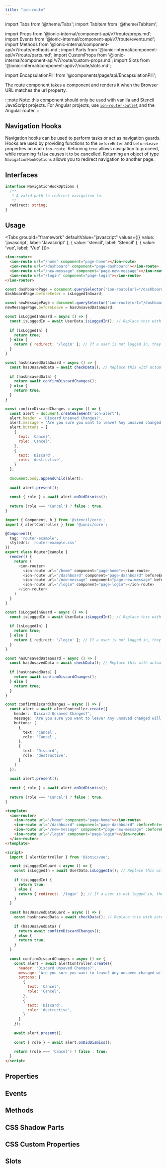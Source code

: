 ```yaml
---
title: "ion-route"
---
```

import Tabs from '@theme/Tabs';
import TabItem from '@theme/TabItem';

import Props from '@ionic-internal/component-api/v7/route/props.md';
import Events from '@ionic-internal/component-api/v7/route/events.md';
import Methods from '@ionic-internal/component-api/v7/route/methods.md';
import Parts from '@ionic-internal/component-api/v7/route/parts.md';
import CustomProps from '@ionic-internal/component-api/v7/route/custom-props.md';
import Slots from '@ionic-internal/component-api/v7/route/slots.md';

<head>
  <title>ion-route: API Route Component for Ionic Framework Apps</title>
  <meta name="description" content="The ion-route component takes a component and renders it when the Browser URL matches the URL property. Learn more about the API route component for Ionic Apps." />
</head>

import EncapsulationPill from '@components/page/api/EncapsulationPill';


The route component takes a component and renders it when the Browser URL matches the url property.

:::note
 Note: this component should only be used with vanilla and Stencil JavaScript projects. For Angular projects, use [`ion-router-outlet`](router-outlet.md) and the Angular router.
:::


## Navigation Hooks

Navigation hooks can be used to perform tasks or act as navigation guards. Hooks are used by providing functions to the `beforeEnter` and `beforeLeave` properties on each `ion-route`. Returning `true` allows navigation to proceed, while returning `false` causes it to be cancelled. Returning an object of type `NavigationHookOptions` allows you to redirect navigation to another page.

## Interfaces

```typescript
interface NavigationHookOptions {
  /**
   * A valid path to redirect navigation to.
   */
  redirect: string;
}
```




## Usage

<Tabs groupId="framework" defaultValue="javascript" values={[{ value: 'javascript', label: 'Javascript' }, { value: 'stencil', label: 'Stencil' }, { value: 'vue', label: 'Vue' }]}>

<TabItem value="javascript">

```html
<ion-router>
  <ion-route url="/home" component="page-home"></ion-route>
  <ion-route url="/dashboard" component="page-dashboard"></ion-route>
  <ion-route url="/new-message" component="page-new-message"></ion-route>
  <ion-route url="/login" component="page-login"></ion-route>
</ion-router>
```

```javascript
const dashboardPage = document.querySelector('ion-route[url="/dashboard"]');
dashboardPage.beforeEnter = isLoggedInGuard;

const newMessagePage = document.querySelector('ion-route[url="/dashboard"]');
newMessagePage.beforeLeave = hasUnsavedDataGuard;

const isLoggedInGuard = async () => {
  const isLoggedIn = await UserData.isLoggedIn(); // Replace this with actual login validation
  
  if (isLoggedIn) {
    return true;
  } else {
    return { redirect: '/login' }; // If a user is not logged in, they will be redirected to the /login page
  }
}

const hasUnsavedDataGuard = async () => {
  const hasUnsavedData = await checkData(); // Replace this with actual validation
  
  if (hasUnsavedData) {
    return await confirmDiscardChanges();
  } else {
    return true;
  }
}

const confirmDiscardChanges = async () => {
  const alert = document.createElement('ion-alert');
  alert.header = 'Discard Unsaved Changes?';
  alert.message = 'Are you sure you want to leave? Any unsaved changed will be lost.';
  alert.buttons = [
    {
      text: 'Cancel',
      role: 'Cancel',
    },
    {
      text: 'Discard',
      role: 'destructive',
    }
  ];
  
  document.body.appendChild(alert);
  
  await alert.present();
  
  const { role } = await alert.onDidDismiss();
  
  return (role === 'Cancel') ? false : true;
}
```


</TabItem>


<TabItem value="stencil">

```typescript
import { Component, h } from '@stencil/core';
import { alertController } from '@ionic/core';

@Component({
  tag: 'router-example',
  styleUrl: 'router-example.css'
})
export class RouterExample {
  render() {
    return (
      <ion-router>
        <ion-route url="/home" component="page-home"></ion-route>
        <ion-route url="/dashboard" component="page-dashboard" beforeEnter={isLoggedInGuard}></ion-route>
        <ion-route url="/new-message" component="page-new-message" beforeLeave={hasUnsavedDataGuard}></ion-route>
        <ion-route url="/login" component="page-login"></ion-route>
      </ion-router>
    )
  }
}

const isLoggedInGuard = async () => {
  const isLoggedIn = await UserData.isLoggedIn(); // Replace this with actual login validation
  
  if (isLoggedIn) {
    return true;
  } else {
    return { redirect: '/login' }; // If a user is not logged in, they will be redirected to the /login page
  }
}

const hasUnsavedDataGuard = async () => {
  const hasUnsavedData = await checkData(); // Replace this with actual validation
  
  if (hasUnsavedData) {
    return await confirmDiscardChanges();
  } else {
    return true;
  }
}

const confirmDiscardChanges = async () => {
  const alert = await alertController.create({
    header: 'Discard Unsaved Changes?',
    message: 'Are you sure you want to leave? Any unsaved changed will be lost.',
    buttons: [
      {
        text: 'Cancel',
        role: 'Cancel',
      },
      {
        text: 'Discard',
        role: 'destructive',
      }
    ]
  });
  
  await alert.present();
  
  const { role } = await alert.onDidDismiss();
  
  return (role === 'Cancel') ? false : true;
}
```


</TabItem>


<TabItem value="vue">

```html
<template>
  <ion-router>
    <ion-route url="/home" component="page-home"></ion-route>
    <ion-route url="/dashboard" component="page-dashboard" :beforeEnter="isLoggedInGuard"></ion-route>
    <ion-route url="/new-message" component="page-new-message" :beforeLeave="hasUnsavedDataGuard"></ion-route>
    <ion-route url="/login" component="page-login"></ion-route>
  </ion-router>
</template>

<script>
  import { alertController } from '@ionic/vue';

  const isLoggedInGuard = async () => {
    const isLoggedIn = await UserData.isLoggedIn(); // Replace this with actual login validation
    
    if (isLoggedIn) {
      return true;
    } else {
      return { redirect: '/login' }; // If a user is not logged in, they will be redirected to the /login page
    }
  }
  
  const hasUnsavedDataGuard = async () => {
    const hasUnsavedData = await checkData(); // Replace this with actual validation
    
    if (hasUnsavedData) {
      return await confirmDiscardChanges();
    } else {
      return true;
    }
  }
  
  const confirmDiscardChanges = async () => {
    const alert = await alertController.create({
      header: 'Discard Unsaved Changes?',
      message: 'Are you sure you want to leave? Any unsaved changed will be lost.',
      buttons: [
        {
          text: 'Cancel',
          role: 'Cancel',
        },
        {
          text: 'Discard',
          role: 'destructive',
        }
      ]
    });
    
    await alert.present();
    
    const { role } = await alert.onDidDismiss();
    
    return (role === 'Cancel') ? false : true;
  }
</script>
```

</TabItem>

</Tabs>

## Properties
<Props />

## Events
<Events />

## Methods
<Methods />

## CSS Shadow Parts
<Parts />

## CSS Custom Properties
<CustomProps />

## Slots
<Slots />